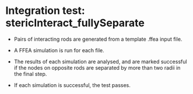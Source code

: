 # Integration test: stericInteract_fullySeparate

* Pairs of interacting rods are generated from a template .ffea input file.

* A FFEA simulation is run for each file.

* The results of each simulation are analysed, and are marked successful 
if the nodes on opposite rods are separated by more than two radii in the
final step.

* If each simulation is successful, the test passes.
